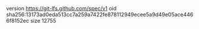version https://git-lfs.github.com/spec/v1
oid sha256:13173ad0eda513cc7a259a7422fe878112949ecee5a9d49e05ace4466f8152ec
size 12755
